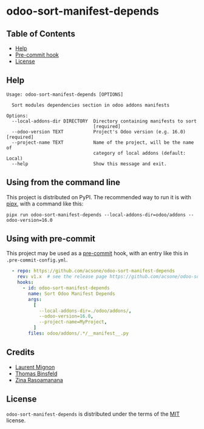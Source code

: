 # odoo-sort-manifest-depends

## Table of Contents

- [Help](#help)
- [Pre-commit hook](#pre-commit)
- [License](#license)

## Help

```
Usage: odoo-sort-manifest-depends [OPTIONS]

  Sort modules dependencies section in odoo addons manifests

Options:
  --local-addons-dir DIRECTORY  Directory containing manifests to sort
                                [required]
  --odoo-version TEXT           Project's Odoo version (e.g. 16.0)  [required]
  --project-name TEXT           Name of the project, will be the name of
                                category of local addons (default: Local)
  --help                        Show this message and exit.
```

## Using from the command line

This project is distributed on PyPI. The recommended way to run it is with
[pipx](https://github.com/pypa/pipx), with a command like this:

`pipx run odoo-sort-manifest-depends --local-addons-dir=odoo/addons --odoo-version=16.0`

## Using with pre-commit

This project may be used as a [pre-commit](https://pre-commit.com) hook, with an
entry like this in `.pre-commit-config.yml`.

```yaml
  - repo: https://github.com/acsone/odoo-sort-manifest-depends
    rev: v1.x  # see the release page https://github.com/acsone/odoo-sort-manifest-depends/releases
    hooks:
      - id: odoo-sort-manifest-depends
        name: Sort Odoo Manifest Depends
        args:
          [
            --local-addons-dir=./odoo/addons/,
            --odoo-version=16.0,
            --project-name=MyProject,
          ]
        files: odoo/addons/.*/__manifest__.py
```

## Credits

 * [Laurent Mignon](https://github.com/lmignon)
 * [Thomas Binsfeld](https://github.com/ThomasBinsfeld)
 * [Zina Rasoamanana](https://github.com/AnizR)

## License

`odoo-sort-manifest-depends` is distributed under the terms of the
[MIT](https://spdx.org/licenses/MIT.html) license.

